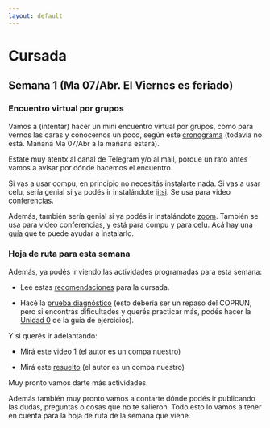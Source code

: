 ```yaml
---
layout: default
---
```

# Cursada

<!---
{% assign cursada = site.data.cursada_actual %}
{% include cursada.md cursada=site.data.cursada_actual %}
--->

<!---
## Semana 2 (Ma 14/Abr y Vie 17/Abr)

Hoja de ruta para esta semana, para cada clase:

### Clase Ma 14/Abr

* Encuentros virtuales para trabajar las dudas del foro, según este cronograma:
--->


## Semana 1 (Ma 07/Abr. El Viernes es feriado)
<!---
* Completar la [encuesta de relevamiento tecnológico](https://docs.google.com/forms/d/1WjBEGgg_rBTDGzfZb5j-YZBPIMxuRVcKOlCDaoc9XeQ/)
--->

### Encuentro virtual por grupos
Vamos a (intentar) hacer un mini encuentro virtual por grupos, como para vernos las caras y conocernos un poco, según este [cronograma](cronograma) (todavía no está. Mañana Ma 07/Abr a la mañana estará).

Estate muy atentx al canal de Telegram y/o al mail, porque un rato antes vamos a avisar por dónde hacemos el encuentro.

Si vas a usar compu, en principio no necesitás instalarte nada. Si vas a usar celu, sería genial si ya podés ir instalándote [jitsi](https://jitsi.org/downloads/). Se usa para video conferencias.

Además, también sería genial si ya podés ir instalándote [zoom](https://zoom.us/download). También se usa para video conferencias, y está para compu y para celu. Acá hay una [guía](assets/tutoriales/tutorial_zoom.pdf) que te puede ayudar a instalarlo.


### Hoja de ruta para esta semana
Además, ya podés ir viendo las actividades programadas para esta semana:

* Leé estas [recomendaciones](recomendaciones) para la cursada.

* Hacé la [prueba diagnóstico](https://docs.google.com/forms/d/1lsNd1Ny_ApRA73p3TlivCEAc2Dlu2OO--jcgORhfnds/) (esto debería ser un repaso del COPRUN, pero si encontrás dificultades y querés practicar más, podés hacer la [Unidad 0](assets/pdf/unidad0_repasoAlgebraico.pdf) de la guía de ejercicios).

Y si querés ir adelantando:
* Mirá este [video 1](https://youtu.be/PzbDS-1X7Cw) (el autor es un compa nuestro)

* Mirá este [resuelto](assets/cursada/unidad1/Problema_1_Mesas.pdf) (el autor es un compa nuestro)

Muy pronto vamos darte más actividades.

Además también muy pronto vamos a contarte dónde podés ir publicando las dudas, preguntas o cosas que no te salieron. Todo esto lo vamos a tener en cuenta para la hoja de ruta de la semana que viene.

<!---
* Mirar este [resuelto]().

* Hacer los ejercicios 1 a 7 de la [Unidad 1: modelos lineales](assets/pdf/unidad1_modelosLineales.pdf).

* Publicar dudas, preguntas, o cosas que no salieron en el [foro]()

* Material complementario recomendado:
    * Demás cosas sobre [modelo lineal en material]()
    * Estas páginas de este libro
    * este video
--->